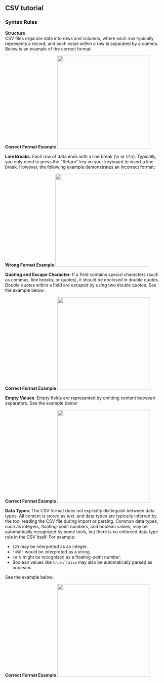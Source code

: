 ## CSV tutorial
### **Syntax Rules**


**Structure**  
   CSV files organize data into rows and columns, where each row typically represents a record, and each value within a row is separated by a comma. Below is an example of the correct format:

   **Correct Format Example** 
   <img src="./assets/tutorial/csv/csv_example_1.png" width="300px" height="auto">



**Line Breaks**: Each row of data ends with a line break (\n or \r\n). Typically, you only need to press the "Return" key on your keyboard to insert a line break. However, the following example demonstrates an incorrect format:

   **Wrong Format Example** 
<img src="./assets/tutorial/csv/csv_example_2.png" width="300px" height="auto">

**Quoting and Escape Character**: If a field contains special characters (such as commas, line breaks, or quotes), it should be enclosed in double quotes. Double quotes within a field are escaped by using two double quotes. See the example below:

   **Correct Format Example** 
   <img src="./assets/tutorial/csv/csv_example_3.png" width="300px" height="auto">


**Empty Values**: Empty fields are represented by omitting content between separators. See the example below:

   **Correct Format Example** 
   <img src="./assets/tutorial/csv/csv_example_4.png" width="300px" height="auto">


**Data Types**: The CSV format does not explicitly distinguish between data types. All content is stored as text, and data types are typically inferred by the tool reading the CSV file during import or parsing. Common data types, such as integers, floating-point numbers, and boolean values, may be automatically recognized by some tools, but there is no enforced data type rule in the CSV itself. For example:
   - `123` may be interpreted as an integer.
   - `"456"` would be interpreted as a string.
   - `78.9` might be recognized as a floating-point number.
   - Boolean values like `true` / `false` may also be automatically parsed as booleans.

See the example below:

   **Correct Format Example** 
   <img src="./assets/tutorial/csv/csv_example_5.png" width="300px" height="auto">



